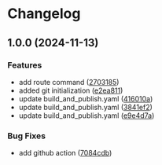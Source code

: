 # Changelog

## 1.0.0 (2024-11-13)


### Features

* add route command ([2703185](https://github.com/guestDI/fastify-boilerplate/commit/270318530483552fcd45aed14e944567700c0d25))
* added git initialization ([e2ea811](https://github.com/guestDI/fastify-boilerplate/commit/e2ea81144a42ea6e3b5a49e44856c257a00ae94f))
* update build_and_publish.yaml ([416010a](https://github.com/guestDI/fastify-boilerplate/commit/416010acb44e3796d747b92c074ede60af1f7a0d))
* update build_and_publish.yaml ([3841ef2](https://github.com/guestDI/fastify-boilerplate/commit/3841ef2b1409624c931291aba544a6d51e768872))
* update build_and_publish.yaml ([e9e4d7a](https://github.com/guestDI/fastify-boilerplate/commit/e9e4d7a4c2e6681164dac43927f1eb90353d8a45))


### Bug Fixes

* add github action ([7084cdb](https://github.com/guestDI/fastify-boilerplate/commit/7084cdbb081f610af8b8812c27e9ce45273ac2da))
